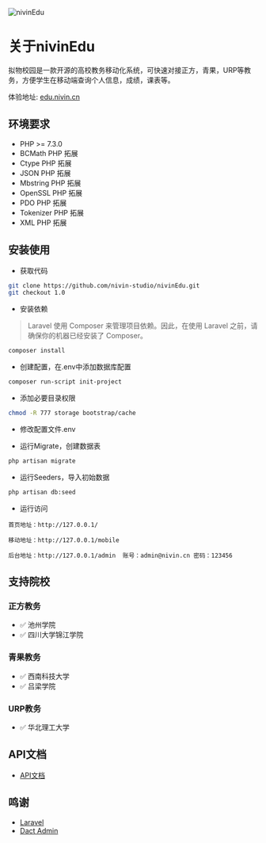 ![nivinEdu](https://socialify.git.ci/nivin-studio/nivinEdu/image?description=1&font=Inter&forks=1&logo=https%3A%2F%2Fwww.nivin.cn%2Fimages%2Flogo.png&pattern=Signal&stargazers=1&theme=Light)
# 关于nivinEdu
拟物校园是一款开源的高校教务移动化系统，可快速对接正方，青果，URP等教务，方便学生在移动端查询个人信息，成绩，课表等。

体验地址: [edu.nivin.cn](http://edu.nivin.cn/)

## 环境要求
- PHP >= 7.3.0
- BCMath PHP 拓展
- Ctype PHP 拓展
- JSON PHP 拓展
- Mbstring PHP 拓展
- OpenSSL PHP 拓展
- PDO PHP 拓展
- Tokenizer PHP 拓展
- XML PHP 拓展

## 安装使用

- 获取代码

```bash
git clone https://github.com/nivin-studio/nivinEdu.git
git checkout 1.0
```

- 安装依赖

> Laravel 使用 Composer 来管理项目依赖。因此，在使用 Laravel 之前，请确保你的机器已经安装了 Composer。
```bash
composer install
```

- 创建配置，在.env中添加数据库配置

```bash
composer run-script init-project
```

- 添加必要目录权限

```bash
chmod -R 777 storage bootstrap/cache
```

- 修改配置文件.env


- 运行Migrate，创建数据表

```bash
php artisan migrate
```

- 运行Seeders，导入初始数据

```bash
php artisan db:seed
```

- 运行访问

```text
首页地址：http://127.0.0.1/

移动地址：http://127.0.0.1/mobile

后台地址：http://127.0.0.1/admin  账号：admin@nivin.cn 密码：123456
```

## 支持院校

### 正方教务

- :white_check_mark: 池州学院
- :white_check_mark: 四川大学锦江学院

### 青果教务

- :white_check_mark: 西南科技大学
- :white_check_mark: 吕梁学院

### URP教务

- :white_check_mark: 华北理工大学

## API文档
+ [API文档](https://edu-nivin.doc.coding.io)

## 鸣谢
+ [Laravel](https://laravel.com/)
+ [Dact Admin](http://www.dcatadmin.com/)
